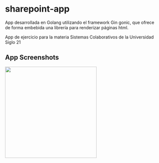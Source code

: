 # sharepoint-app

App desarrollada en Golang utilizando el framework Gin gonic, que ofrece de forma embebida una librería para renderizar páginas html.

App de ejercicio para la materia Sistemas Colaborativos de la Universidad Siglo 21

## App Screenshots

<div>
<img src="doc-assets/" alt="" title="" width="300" />
</div>
